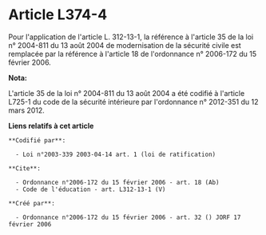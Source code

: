 # Article L374-4

Pour l'application de l'article L. 312-13-1, la référence à l'article 35 de la loi n° 2004-811 du 13 août 2004 de
modernisation de la sécurité civile est remplacée par la référence à l'article 18 de l'ordonnance n° 2006-172 du 15 février
2006.

**Nota:**

L'article 35 de la loi n° 2004-811 du 13 août 2004 a été codifié à l'article L725-1 du code de la sécurité intérieure par
l'ordonnance n° 2012-351 du 12 mars 2012.

**Liens relatifs à cet article**

	**Codifié par**:

	  - Loi n°2003-339 2003-04-14 art. 1 (loi de ratification)

	**Cite**:

	  - Ordonnance n°2006-172 du 15 février 2006 - art. 18 (Ab)
	  - Code de l'éducation - art. L312-13-1 (V)

	**Créé par**:

	  - Ordonnance n°2006-172 du 15 février 2006 - art. 32 () JORF 17 février 2006
